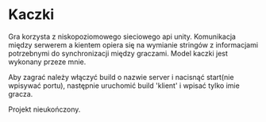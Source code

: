 ﻿# Kaczki

Gra korzysta z niskopoziomowego sieciowego api unity. Komunikacja między serwerem a kientem opiera się na wymianie stringów z informacjami potrzebnymi do synchronizacji między graczami.
Model kaczki jest wykonany przeze mnie.

Aby zagrać należy włączyć build o nazwie server i nacisnąć start(nie wpisywać portu), następnie uruchomić build 'klient' i wpisać tylko imie gracza.

Projekt nieukończony.
